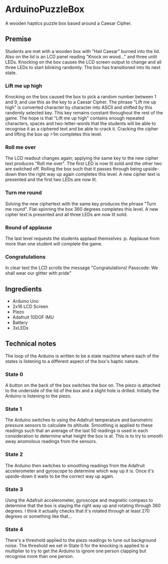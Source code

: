 # ArduinoPuzzleBox
A wooden haptics puzzle box based around a Caesar Cipher.
## Premise
Students are met with a wooden box with "Hail Caesar" burned into the lid. Also on the lid is an LCD panel reading "Knock on wood..." and three unlit LEDs. Knocking on the box causes the LCD screen output to change and all three LEDs to start blinking randomly. The box has transitioned into its next state.
### Lift me up high
Knocking on the box caused the box to pick a random number between 1 and 9, and use this as the key to a Caesar Cipher. The phrase "Lift me up high" is converted character by character into ASCII and shifted by this randomly selected key. This key remains constant throughout the rest of the game. The hope is that "Lift me up high" contains enough repeated characters, spaces and two-letter-words that the students will be able to recognise it as a ciphered text and be able to crack it. Cracking the cipher and lifting the box up >1m completes this level.
### Roll me over
The LCD readout changes again; applying the same key to the new cipher text produces "Roll me over". The first LED is now lit solid and the other two are switched off. Rolling the box such that it passes through being upside-down then the right way up again completes this level. A new cipher text is presented and the first two LEDs are now lit.
### Turn me round
Solving the new ciphertext with the same key produces the phrase "Turn me round". Flat-spinning the box 360 degrees completes this level. A new cipher text is presented and all three LEDs are now lit solid.
### Round of applause
The last level requests the students applaud themselves :p. Applause from more than one student will complete the game.
### Congratulations
In clear text the LCD scrolls the message "Congratulations! Passcode: We shall wear our glitter with pride"

## Ingredients
* Arduino Uno
* 2x16 LCD Screen
* Piezo
* Adafruit 10DOF IMU
* Battery
* 3xLEDs

## Technical notes
The loop of the Arduino is written to be a state machine where each of the states is listening to a different aspect of the box's haptic nature.
### State 0
A button on the back of the box switches the box on. The piezo is attached to the underside of the lid of the box and a slight hole is drilled. Initially the Arduino is listening to the piezo.
### State 1
The Arduino switches to using the Adafruit temperature and barometric pressure sensors to calculate its altitude. Smoothing is applied to these readings such that an average of the last 50 readings is used in each consideration to determine what height the box is at. This is to try to smooth away anomolous readings from the sensors.
### State 2
The Arduino then switches to smoothing readings from the Adafruit accelerometer and gyroscope to determine which way up it is. Once it's upside-down it waits to be the correct way up again.
### State 3
Using the Adafruit accelerometer, gyroscope and magnetic compass to determine that the box is staying the right way up and rotating through 360 degrees. I think it actually checks that it's rotated through at least 270 degrees or something like that...
### State 4
There's a threshold applied to the piezo readings to tune out background noise. The threshold we set in State 0 for the knocking is applied to a multiplier to try to get the Arduino to ignore one person clapping but recognise more than one person.